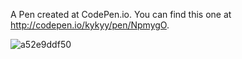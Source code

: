 A Pen created at CodePen.io. You can find this one at http://codepen.io/kykyy/pen/NpmygO.

 

![a52e9ddf50](https://cloud.githubusercontent.com/assets/10186754/24709475/b5fb0894-1a22-11e7-829a-623c9c6948f1.jpg)

